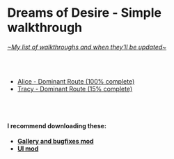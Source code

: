 # Dreams of Desire - Simple walkthrough
[*\~My list of walkthroughs and when they'll be updated\~*](https://www.patreon.com/maimlain)

<br>
<br>

- [Alice - Dominant Route (100% complete)](https://github.com/maim-lain/dreams/blob/master/alice/dom-route.md)
- [Tracy - Dominant Route (15% complete)](https://github.com/maim-lain/dreams/blob/master/tracy/dom-route.md)

<br>
<br>

#### I recommend downloading these:
- [**Gallery and bugfixes mod**](https://f95zone.com/threads/dreams-of-desire-ep-12-gallery-unlocker-and-bugfixes-mod-v5-0-bossapplesauce.11194)  
- [**UI mod**](https://f95zone.com/threads/dreams-of-desire-ui-mod-and-simplified-walkthrough.14459/)


<!---

- Alice - Love Route  
- [Alice - Dominant Route](https://github.com/maim-lain/dreams/blob/master/alice/dom-route.md)

<br>

- Tracy - Love Route
- Tracy - Dominant Route

--->
